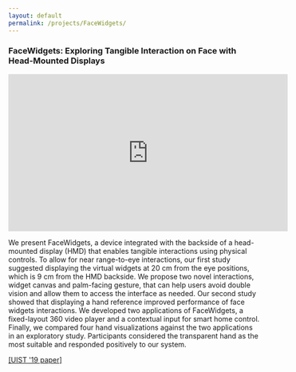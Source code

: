 ```yaml
---
layout: default
permalink: /projects/FaceWidgets/
---
```

<h3><b>FaceWidgets: Exploring Tangible Interaction on Face with Head-Mounted Displays</b></h3>

<iframe width="560" height="315" src="https://www.youtube.com/embed/e_Bty05zuAc" frameborder="0" allow="accelerometer; autoplay; encrypted-media; gyroscope; picture-in-picture" allowfullscreen></iframe>

<br>
<p>
We present FaceWidgets, a device integrated with the backside of a head-mounted display (HMD) that enables tangible interactions using physical controls. To allow for near range-to-eye interactions, our first study suggested displaying the virtual widgets at 20 cm from the eye positions, which is 9 cm from the HMD backside. We propose two novel interactions, widget canvas and palm-facing gesture, that can help users avoid double vision and allow them to access the interface as needed. Our second study showed that displaying a hand reference improved performance of face widgets interactions. We developed two applications of FaceWidgets, a fixed-layout 360 video player and a contextual input for smart home control. Finally, we compared four hand visualizations against the two applications in an exploratory study. Participants considered the transparent hand as the most suitable and responded positively to our system.
<!-- We present FaceWidgets, a novel HMD that integrates physical controls with a lift extender on the backside allowing for the direct manipulation for the VR interaction. Two novel interaction designs, widget canvas and palm-facing gesture, can streamline the back-of-device tangible interaction for HMD. Finally, we conducted three studies that suggest the depth necessary to visualize virtual widgets, the necessity of hand visualization during face widgets interactions, and user preference of hand representations.  -->
</p>
<a href="https://dl.acm.org/citation.cfm?doid=3332165.3347946">
[UIST '19 paper]
</a>